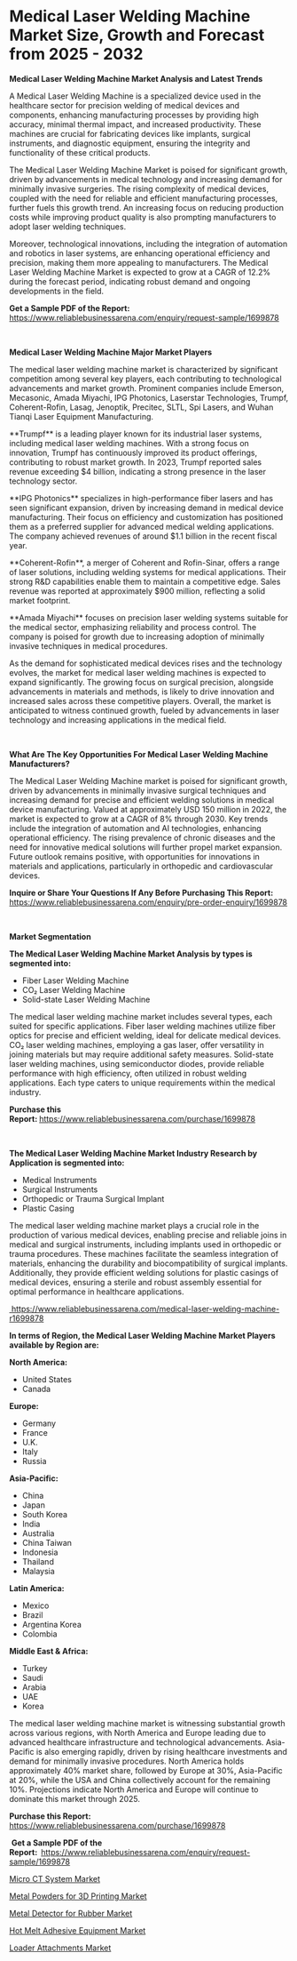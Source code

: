 <p><h1>Medical Laser Welding Machine Market Size, Growth and Forecast from 2025 - 2032</h1></p><p><strong>Medical Laser Welding Machine Market Analysis and Latest Trends</strong></p>
<p><p>A Medical Laser Welding Machine is a specialized device used in the healthcare sector for precision welding of medical devices and components, enhancing manufacturing processes by providing high accuracy, minimal thermal impact, and increased productivity. These machines are crucial for fabricating devices like implants, surgical instruments, and diagnostic equipment, ensuring the integrity and functionality of these critical products.</p><p>The Medical Laser Welding Machine Market is poised for significant growth, driven by advancements in medical technology and increasing demand for minimally invasive surgeries. The rising complexity of medical devices, coupled with the need for reliable and efficient manufacturing processes, further fuels this growth trend. An increasing focus on reducing production costs while improving product quality is also prompting manufacturers to adopt laser welding techniques.</p><p>Moreover, technological innovations, including the integration of automation and robotics in laser systems, are enhancing operational efficiency and precision, making them more appealing to manufacturers. The Medical Laser Welding Machine Market is expected to grow at a CAGR of 12.2% during the forecast period, indicating robust demand and ongoing developments in the field.</p></p>
<p><strong>Get a Sample PDF of the Report:&nbsp;</strong> <a href="https://www.reliablebusinessarena.com/enquiry/request-sample/1699878?utm_campaign=3346&utm_medium=2&utm_source=Github&utm_content=ia&utm_term=27032025&utm_id=medical-laser-welding-machine">https://www.reliablebusinessarena.com/enquiry/request-sample/1699878</a></p>
<p>&nbsp;</p>
<p><strong>Medical Laser Welding Machine Major Market Players</strong></p>
<p><p>The medical laser welding machine market is characterized by significant competition among several key players, each contributing to technological advancements and market growth. Prominent companies include Emerson, Mecasonic, Amada Miyachi, IPG Photonics, Laserstar Technologies, Trumpf, Coherent-Rofin, Lasag, Jenoptik, Precitec, SLTL, Spi Lasers, and Wuhan Tianqi Laser Equipment Manufacturing.</p><p>**Trumpf** is a leading player known for its industrial laser systems, including medical laser welding machines. With a strong focus on innovation, Trumpf has continuously improved its product offerings, contributing to robust market growth. In 2023, Trumpf reported sales revenue exceeding $4 billion, indicating a strong presence in the laser technology sector.</p><p>**IPG Photonics** specializes in high-performance fiber lasers and has seen significant expansion, driven by increasing demand in medical device manufacturing. Their focus on efficiency and customization has positioned them as a preferred supplier for advanced medical welding applications. The company achieved revenues of around $1.1 billion in the recent fiscal year.</p><p>**Coherent-Rofin**, a merger of Coherent and Rofin-Sinar, offers a range of laser solutions, including welding systems for medical applications. Their strong R&D capabilities enable them to maintain a competitive edge. Sales revenue was reported at approximately $900 million, reflecting a solid market footprint.</p><p>**Amada Miyachi** focuses on precision laser welding systems suitable for the medical sector, emphasizing reliability and process control. The company is poised for growth due to increasing adoption of minimally invasive techniques in medical procedures.</p><p>As the demand for sophisticated medical devices rises and the technology evolves, the market for medical laser welding machines is expected to expand significantly. The growing focus on surgical precision, alongside advancements in materials and methods, is likely to drive innovation and increased sales across these competitive players. Overall, the market is anticipated to witness continued growth, fueled by advancements in laser technology and increasing applications in the medical field.</p></p>
<p>&nbsp;</p>
<p><strong>What Are The Key Opportunities For Medical Laser Welding Machine Manufacturers?</strong></p>
<p><p>The Medical Laser Welding Machine market is poised for significant growth, driven by advancements in minimally invasive surgical techniques and increasing demand for precise and efficient welding solutions in medical device manufacturing. Valued at approximately USD 150 million in 2022, the market is expected to grow at a CAGR of 8% through 2030. Key trends include the integration of automation and AI technologies, enhancing operational efficiency. The rising prevalence of chronic diseases and the need for innovative medical solutions will further propel market expansion. Future outlook remains positive, with opportunities for innovations in materials and applications, particularly in orthopedic and cardiovascular devices.</p></p>
<p><strong>Inquire or Share Your Questions If Any Before Purchasing This Report:</strong> <a href="https://www.reliablebusinessarena.com/enquiry/pre-order-enquiry/1699878?utm_campaign=3346&utm_medium=2&utm_source=Github&utm_content=ia&utm_term=27032025&utm_id=medical-laser-welding-machine">https://www.reliablebusinessarena.com/enquiry/pre-order-enquiry/1699878</a></p>
<p>&nbsp;</p>
<p><strong>Market Segmentation</strong></p>
<p><strong>The Medical Laser Welding Machine Market Analysis by types is segmented into:</strong></p>
<p><ul><li>Fiber Laser Welding Machine</li><li>CO₂ Laser Welding Machine</li><li>Solid-state Laser Welding Machine</li></ul></p>
<p><p>The medical laser welding machine market includes several types, each suited for specific applications. Fiber laser welding machines utilize fiber optics for precise and efficient welding, ideal for delicate medical devices. CO₂ laser welding machines, employing a gas laser, offer versatility in joining materials but may require additional safety measures. Solid-state laser welding machines, using semiconductor diodes, provide reliable performance with high efficiency, often utilized in robust welding applications. Each type caters to unique requirements within the medical industry.</p></p>
<p><strong>Purchase this Report:&nbsp;</strong><a href="https://www.reliablebusinessarena.com/purchase/1699878?utm_campaign=3346&utm_medium=2&utm_source=Github&utm_content=ia&utm_term=27032025&utm_id=medical-laser-welding-machine">https://www.reliablebusinessarena.com/purchase/1699878</a></p>
<p>&nbsp;</p>
<p><strong>The Medical Laser Welding Machine Market Industry Research by Application is segmented into:</strong></p>
<p><ul><li>Medical Instruments</li><li>Surgical Instruments</li><li>Orthopedic or Trauma Surgical Implant</li><li>Plastic Casing</li></ul></p>
<p><p>The medical laser welding machine market plays a crucial role in the production of various medical devices, enabling precise and reliable joins in medical and surgical instruments, including implants used in orthopedic or trauma procedures. These machines facilitate the seamless integration of materials, enhancing the durability and biocompatibility of surgical implants. Additionally, they provide efficient welding solutions for plastic casings of medical devices, ensuring a sterile and robust assembly essential for optimal performance in healthcare applications.</p></p>
<p><a href="https://www.reliablebusinessarena.com/medical-laser-welding-machine-r1699878?utm_campaign=3346&utm_medium=2&utm_source=Github&utm_content=ia&utm_term=27032025&utm_id=medical-laser-welding-machine">&nbsp;https://www.reliablebusinessarena.com/medical-laser-welding-machine-r1699878</a></p>
<p><strong>In terms of Region, the Medical Laser Welding Machine Market Players available by Region are:</strong></p>
<p>
    <p> <strong> North America: </strong>
        <ul>
            <li>United States</li>
            <li>Canada</li>
        </ul>
        </p> 
    <p> <strong> Europe: </strong>
        <ul>
            <li>Germany</li>
            <li>France</li>
            <li>U.K.</li>
            <li>Italy</li>
            <li>Russia</li>
        </ul>
        </p> 
    <p> <strong> Asia-Pacific: </strong>
        <ul>
            <li>China</li>
            <li>Japan</li>
            <li>South Korea</li>
            <li>India</li>
            <li>Australia</li>
            <li>China Taiwan</li>
            <li>Indonesia</li>
            <li>Thailand</li>
            <li>Malaysia</li>
        </ul>
        </p> 
    <p> <strong> Latin America: </strong>
        <ul>
            <li>Mexico</li>
            <li>Brazil</li>
            <li>Argentina Korea</li>
            <li>Colombia</li>
        </ul>
        </p> 
    <p> <strong> Middle East & Africa: </strong>
        <ul>
            <li>Turkey</li>
            <li>Saudi</li>
            <li>Arabia</li>
            <li>UAE</li>
            <li>Korea</li>
        </ul>
    </p>
    </p>
<p><p>The medical laser welding machine market is witnessing substantial growth across various regions, with North America and Europe leading due to advanced healthcare infrastructure and technological advancements. Asia-Pacific is also emerging rapidly, driven by rising healthcare investments and demand for minimally invasive procedures. North America holds approximately 40% market share, followed by Europe at 30%, Asia-Pacific at 20%, while the USA and China collectively account for the remaining 10%. Projections indicate North America and Europe will continue to dominate this market through 2025.</p></p>
<p><strong>Purchase this Report: </strong><a href="https://www.reliablebusinessarena.com/purchase/1699878?utm_campaign=3346&utm_medium=2&utm_source=Github&utm_content=ia&utm_term=27032025&utm_id=medical-laser-welding-machine">https://www.reliablebusinessarena.com/purchase/1699878</a></p>
<p>&nbsp;<strong>Get a Sample PDF of the Report:&nbsp;&nbsp;</strong><a href="https://www.reliablebusinessarena.com/enquiry/request-sample/1699878?utm_campaign=3346&utm_medium=2&utm_source=Github&utm_content=ia&utm_term=27032025&utm_id=medical-laser-welding-machine">https://www.reliablebusinessarena.com/enquiry/request-sample/1699878</a></p>
<p><strong></strong></p>
<p><p><a href="https://www.linkedin.com/pulse/thorough-analysis-global-regional-development-micro-ct-system-ureoe?utm_campaign=3346&utm_medium=2&utm_source=Github&utm_content=ia&utm_term=27032025&utm_id=medical-laser-welding-machine">Micro CT System Market</a></p><p><a href="https://www.linkedin.com/pulse/comprehensive-study-metal-powders-3d-printing-market-55ume?utm_campaign=3346&utm_medium=2&utm_source=Github&utm_content=ia&utm_term=27032025&utm_id=medical-laser-welding-machine">Metal Powders for 3D Printing Market</a></p><p><a href="https://www.linkedin.com/pulse/metal-detector-rubber-market-analysis-trends-development-l9gbe?utm_campaign=3346&utm_medium=2&utm_source=Github&utm_content=ia&utm_term=27032025&utm_id=medical-laser-welding-machine">Metal Detector for Rubber Market</a></p><p><a href="https://www.linkedin.com/pulse/detailed-report-thesize-dynamics-expected-growth-84-cagrof-bnqme?utm_campaign=3346&utm_medium=2&utm_source=Github&utm_content=ia&utm_term=27032025&utm_id=medical-laser-welding-machine">Hot Melt Adhesive Equipment Market</a></p><p><a href="https://www.linkedin.com/pulse/loader-attachments-market-refracting-trends-consumer-qyqle?utm_campaign=3346&utm_medium=2&utm_source=Github&utm_content=ia&utm_term=27032025&utm_id=medical-laser-welding-machine">Loader Attachments Market</a></p></p>